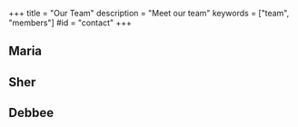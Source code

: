 +++
title = "Our Team"
description = "Meet our team"
keywords = ["team", "members"]
#id = "contact"
+++

## Maria

## Sher

## Debbee
